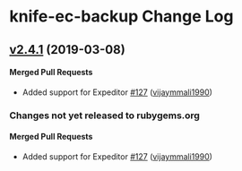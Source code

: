 # knife-ec-backup Change Log

<!-- latest_release 2.4.1 -->
## [v2.4.1](https://github.com/chef/knife-ec-backup/tree/v2.4.1) (2019-03-08)

#### Merged Pull Requests
- Added support for Expeditor [#127](https://github.com/chef/knife-ec-backup/pull/127) ([vijaymmali1990](https://github.com/vijaymmali1990))
<!-- latest_release -->

<!-- release_rollup since=2.4.0 -->
### Changes not yet released to rubygems.org

#### Merged Pull Requests
- Added support for Expeditor [#127](https://github.com/chef/knife-ec-backup/pull/127) ([vijaymmali1990](https://github.com/vijaymmali1990)) <!-- 2.4.1 -->
<!-- release_rollup -->